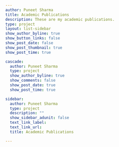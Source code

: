 ```yaml
---
author: Puneet Sharma
title: Academic Publications
description: These are my academic publications.
type: project
layout: list-sidebar
show_author_byline: true
show_button_links: false
show_post_date: false
show_post_thumbnail: true
show_post_time: true

cascade:
  author: Puneet Sharma
  type: project
  show_author_byline: true
  show_comments: false
  show_post_date: true
  show_post_time: true

sidebar:
  author: Puneet Sharma
  type: project
  description: ""
  show_sidebar_adunit: false
  text_link_label: 
  text_link_url: 
  title: Academic Publications

---
```


